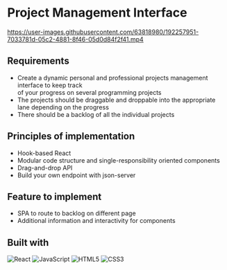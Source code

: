 # Project Management Interface



https://user-images.githubusercontent.com/63818980/192257951-7033781d-05c2-4881-8f46-05d0d84f2f41.mp4



## Requirements

<ul>
<li>
Create a dynamic personal and professional projects management interface to keep track<br />
of your progress on several programming projects
</li>
<li>
The projects should be draggable and droppable into the appropriate lane depending on the progress
</li>
<li>
There should be a backlog of all the individual projects
</li>
</ul>

## Principles of implementation

<ul>
<li>
Hook-based React
</li>
<li>
Modular code structure and single-responsibility oriented components
</li>
<li>
Drag-and-drop API
</li>
<li>
Build your own endpoint with json-server
</li>
</ul>

## Feature to implement

<ul>
<li>
SPA to route to backlog on different page
</li>
<li>
Additional information and interactivity for components
</li>
</ul>


## Built with

![React](https://img.shields.io/badge/react-%2320232a.svg?style=for-the-badge&logo=react&logoColor=%2361DAFB)
![JavaScript](https://img.shields.io/badge/javascript-%23323330.svg?style=for-the-badge&logo=javascript&logoColor=%23F7DF1E)
![HTML5](https://img.shields.io/badge/html5-%23E34F26.svg?style=for-the-badge&logo=html5&logoColor=white)
![CSS3](https://img.shields.io/badge/css3-%231572B6.svg?style=for-the-badge&logo=css3&logoColor=white)